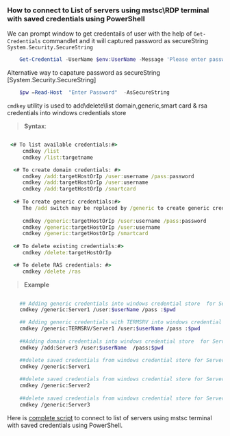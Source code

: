 ### How to connect to List of servers using mstsc\RDP  terminal with saved credentials using PowerShell  

We can prompt window to get credentails of user with the help of `Get-Credentials` commandlet and it will captured password as secureString  `System.Security.SecureString`
 
```powershell
	Get-Credential -UserName $env:UserName -Message 'Please enter password'
```

Alternative way to capature password as secureString  [System.Security.SecureString]

```powershell 
	$pw =Read-Host  "Enter Password"  -AsSecureString
```

`cmdkey` utility is used to add\delete\list domain,generic,smart card & rsa credentials into windows credentials store 

> **Syntax**:
    
```cmd

 <# To list available credentials:#>
     cmdkey /list
     cmdkey /list:targetname

  <# To create domain credentials: #>
     cmdkey /add:targetHostOrIp /user:username /pass:password
     cmdkey /add:targetHostOrIp /user:username
     cmdkey /add:targetHostOrIp /smartcard
     
  <# To create generic credentials:#>
     The /add switch may be replaced by /generic to create generic credentials
     
     cmdkey /generic:targetHostOrIp /user:username /pass:password
     cmdkey /generic:targetHostOrIp /user:username
     cmdkey /generic:targetHostOrIp /smartcard
     
  <# To delete existing credentials:#>
     cmdkey /delete:targetHostOrIp

  <# To delete RAS credentials: #>
     cmdkey /delete /ras
```
>  **Example**
 
```sh
	
    ## Adding generic credentials into windows credential store  for Server1 
    cmdkey /generic:Server1 /user:$userName /pass :$pwd

    ## Adding generic credentials with TERMSRV into windows credential store  for Server2
    cmdkey /generic:TERMSRV/Server1 /user:$userName /pass :$pwd
    
    ##Adding domain credentials into windows credential store  for Server3
    cmdkey /add:Server3 /user:$userName  /pass:$pwd

	##delete saved credentials from windows credential store for Server1
    cmdkey /generic:Server1 
  	
    ##delete saved credentials from windows credential store for Server2
    cmdkey /generic:Server2
    
    ##delete saved credentials from windows credential store for Server3
    cmdkey /generic:Server3 

```

Here is [complete script](../RDP/Connect-WebBEServers.ps1) to connect to list of servers using mstsc terminal with saved credentials using PowerShell.


<!--
References

[enable-saved-credentials-usage-rdp](https://theirbros.com/enable-saved-credentials-usage-rdp/)

[login-to-remove-usingmstsc-with-password](https://stackoverflow.com/questions/14481882/login-to-remove-usingmstsc-admin-with-password/)
## -->